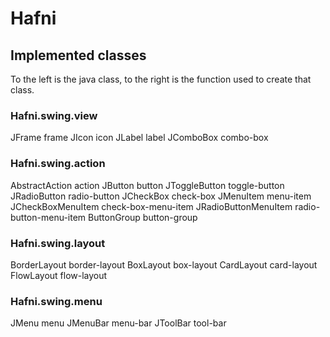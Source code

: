 # Hafni

## Implemented classes
To the left is the java class, to the right is the function used to create that class.

### Hafni.swing.view
JFrame		frame
JIcon		icon
JLabel 		label
JComboBox 	combo-box

### Hafni.swing.action
AbstractAction	action
JButton		button
JToggleButton	toggle-button
JRadioButton	radio-button
JCheckBox	check-box
JMenuItem	menu-item
JCheckBoxMenuItem	check-box-menu-item
JRadioButtonMenuItem	radio-button-menu-item
ButtonGroup	button-group

### Hafni.swing.layout
BorderLayout	border-layout
BoxLayout	box-layout
CardLayout	card-layout
FlowLayout	flow-layout

### Hafni.swing.menu
JMenu		menu
JMenuBar	menu-bar
JToolBar	tool-bar
